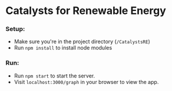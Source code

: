 # Catalysts for Renewable Energy

### Setup: 
* Make sure you're in the project directory (`/CatalystsRE`)
* Run `npm install` to install node modules

### Run: 
* Run `npm start` to start the server. 
* Visit `localhost:3000/graph` in your browser to view the app. 
